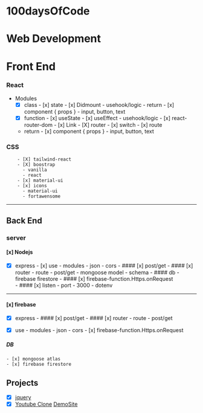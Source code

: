 # 100daysOfCode
# Web Development
  # Front End
   ### React
   - Modules
      - [X] class 
              - [x] state
              - [x] Didmount
              - usehook/logic
              - return 
                - [x] component { props }
                  - input, button, text
      - [x] function
              - [x] useState
              - [x] useEffect
              - usehook/logic
              - [x] react-router-dom
                - [x] Link
                - [X] router
                  - [x] switch
                    - [x] route
       - return 
                - [x] component { props }
                  - input, button, text
             
   ### CSS
        - [X] tailwind-react
        - [X] boostrap
          - vanilla
          - react
        - [x] material-ui
        - [x] icons
          - material-ui
          - fortawensome
-----
  ## Back End
   ### server
   #### [x] Nodejs
   - [x] express
            - [x] use
              - modules
              - json
              - cors
            - #### [x] post/get
            - #### [x] router
                - route
                  - post/get
              - mongoose model
                - schema
                  - #### db
              - firebase firestore
    - #### [x] firebase-function.Https.onRequest  
    - #### [x] listen
            - port
              - 3000
              - dotenv
-----        
  #### [x] firebase
   - [x] express
            - #### [x] post/get
            - #### [x] router
                - route
                  - post/get
                
   - [x] use
             - modules
             - json
             - cors
    - [x] firebase-function.Https.onRequest      
  ##### DB
    - [x] mongoose atlas
    - [x] firebase firestore

## Projects
 - [X] [jquery](https://github.com/SarahJoline/Train-Scheduler-/blob/master/assets/app.js)  
 - [X] [Youtube Clone](https://github.com/wetech16/youtube-clone) [DemoSite](https://clone-92e8b.web.app/)
